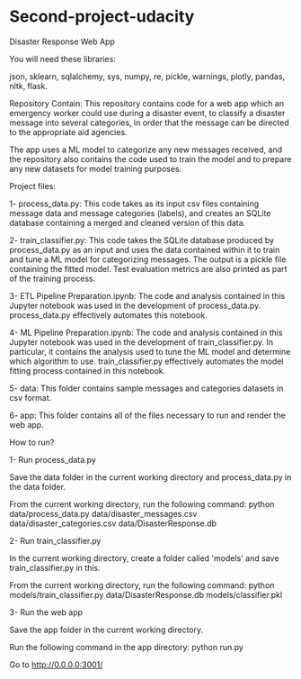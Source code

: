# Second-project-udacity

Disaster Response Web App

You will need these libraries:

json, sklearn, sqlalchemy, sys, numpy, re, pickle, warnings, plotly, pandas, nltk, flask.


Repository Contain:
This repository contains code for a web app which an emergency worker could use during a disaster event, to classify a disaster message into several categories, in order that the message can be directed to the appropriate aid agencies.

The app uses a ML model to categorize any new messages received, and the repository also contains the code used to train the model and to prepare any new datasets for model training purposes.

Project files:

1- process_data.py: This code takes as its input csv files containing message data and message categories (labels), and creates an SQLite database containing a merged and cleaned version of this data.

2- train_classifier.py: This code takes the SQLite database produced by process_data.py as an input and uses the data contained within it to train and tune a ML model for categorizing messages. The output is a pickle file containing the fitted model. Test evaluation metrics are also printed as part of the training process.

3- ETL Pipeline Preparation.ipynb: The code and analysis contained in this Jupyter notebook was used in the development of process_data.py. process_data.py effectively automates this notebook.

4- ML Pipeline Preparation.ipynb: The code and analysis contained in this Jupyter notebook was used in the development of train_classifier.py. In particular, it contains the analysis used to tune the ML model and determine which algorithm to use. train_classifier.py effectively automates the model fitting process contained in this notebook.

5- data: This folder contains sample messages and categories datasets in csv format.

6- app: This folder contains all of the files necessary to run and render the web app.

How to run?

1- Run process_data.py

Save the data folder in the current working directory and process_data.py in the data folder.

From the current working directory, run the following command: python data/process_data.py data/disaster_messages.csv data/disaster_categories.csv data/DisasterResponse.db

2- Run train_classifier.py

In the current working directory, create a folder called 'models' and save train_classifier.py in this.

From the current working directory, run the following command: python models/train_classifier.py data/DisasterResponse.db models/classifier.pkl

3- Run the web app

Save the app folder in the current working directory.

Run the following command in the app directory: python run.py

Go to http://0.0.0.0:3001/
